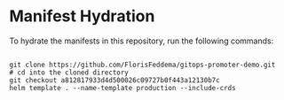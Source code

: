 
# Manifest Hydration

To hydrate the manifests in this repository, run the following commands:

```shell

git clone https://github.com/FlorisFeddema/gitops-promoter-demo.git
# cd into the cloned directory
git checkout a812817933d4d500026c09727b0f443a12130b7c
helm template . --name-template production --include-crds
```